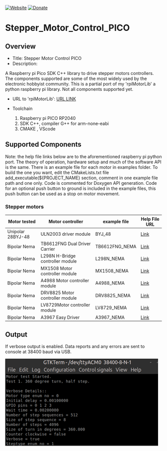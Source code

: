 [![Website](https://img.shields.io/badge/Website-Link-blue.svg)](https://gavinlyonsrepo.github.io/)  [![Donate](https://img.shields.io/badge/Donate-PayPal-green.svg)](https://www.paypal.com/paypalme/whitelight976)

# Stepper_Motor_Control_PICO

## Overview

* Title: Stepper Motor Control PICO 
* Description: 

A Raspberry pi Pico SDK C++ library to drive stepper motors controllers.
The components supported are some of the most widely used by the electronic hobbyist community. 
This is a partial port of my 'rpiMotorLib' a python raspberry pi library. 
Not all components supported yet.

* URL to 'rpiMotorLib': [URL LINK](https://github.com/gavinlyonsrepo/RpiMotorLib)

* Toolchain
	1. Raspberry pi PICO RP2040
	2. SDK C++, compiler G++ for arm-none-eabi
	3. CMAKE , VScode

## Supported Components

Note: the help file links below are to the aforementioned raspberry pi python port.
The theory of operation, hardware setup and much of the software API is the same. There is an example file for each motor in examples folder. To build the one you want, edit the CMakeLists.txt file add_executable(${PROJECT_NAME} section, 
comment in one example file path and one only. 
Code is commented for Doxygen API generation. 
Code for an optional push button to ground is included in the example files, this push button can be used as a stop on motor movement.

### Stepper motors

| Motor tested | Motor controller| example file |Help File URL |
| ----- | ----- | ----- | ---- |
|Unipolar 28BYJ-48| ULN2003 driver module| BYJ_48|[Link](https://github.com/gavinlyonsrepo/RpiMotorLib/blob/master/extra/Documentation/28BYJ.md)| 
|Bipolar Nema| TB6612FNG Dual Driver Carrier| TB6612FNG_NEMA |[Link](https://github.com/gavinlyonsrepo/RpiMotorLib/blob/master/extra/Documentation/Nema11TB6612FNG.md) |
|Bipolar Nema| L298N H-Bridge controller module| L298N_NEMA|[Link](https://github.com/gavinlyonsrepo/RpiMotorLib/blob/master/extra/Documentation/Nema11L298N.md) |
|Bipolar Nema| MX1508 Motor controller module| MX1508_NEMA|[Link](https://github.com/gavinlyonsrepo/RpiMotorLib/blob/master/extra/Documentation/Nema11MX150X.md) |
|Bipolar Nema| A4988 Motor controller module| A4988_NEMA|[Link](https://github.com/gavinlyonsrepo/RpiMotorLib/blob/master/extra/Documentation/Nema11A4988.md) |
|Bipolar Nema| DRV8825 Motor controller module| DRV8825_NEMA|[Link](https://github.com/gavinlyonsrepo/RpiMotorLib/blob/master/extra/Documentation/Nema11DRV8825.md) |
|Bipolar Nema| LV8729Motor controller module| LV8729_NEMA|[Link](https://github.com/gavinlyonsrepo/RpiMotorLib/blob/master/extra/Documentation/Nema11LV8729.md) |
|Bipolar Nema| A3967 Easy Driver| A3967_NEMA|[Link](https://github.com/gavinlyonsrepo/RpiMotorLib/blob/master/extra/Documentation/Nema11A3967Easy.md)| 

## Output 

If verbose output is enabled. Data reports and any errors are sent to console at 38400 baud via USB. 

![ op ](https://github.com/gavinlyonsrepo/Stepper_Motor_Control_PICO/blob/main/extra/images/output.png)





